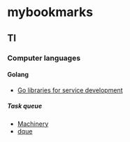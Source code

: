 # mybookmarks

## TI

### Computer languages

#### Golang

* [Go libraries for service development](https://dan.munckton.co.uk/blog/2018/03/03/golang-services/)

##### Task queue

* [Machinery](https://github.com/RichardKnop/machinery)
* [dque](https://github.com/joncrlsn/dque)


